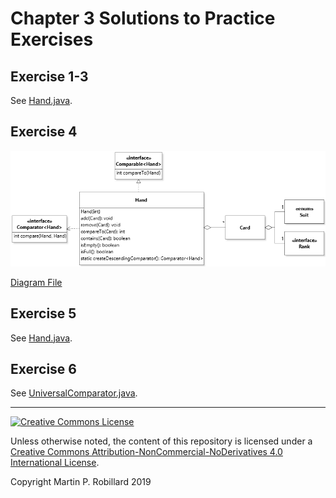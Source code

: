 # Chapter 3 Solutions to Practice Exercises

## Exercise 1-3

See [Hand.java](../solutions-code/chapter3/Hand.java).

## Exercise 4

![](c3-exercise4.png)

[Diagram File](c3-exercise4.class.jet)

## Exercise 5

See [Hand.java](../solutions-code/chapter3/Hand.java).

## Exercise 6

See [UniversalComparator.java](../solutions-code/chapter3/UniversalComparator.java).

---
<a rel="license" href="http://creativecommons.org/licenses/by-nc-nd/4.0/"><img alt="Creative Commons License" style="border-width:0" src="https://i.creativecommons.org/l/by-nc-nd/4.0/88x31.png" /></a>

Unless otherwise noted, the content of this repository is licensed under a <a rel="license" href="http://creativecommons.org/licenses/by-nc-nd/4.0/">Creative Commons Attribution-NonCommercial-NoDerivatives 4.0 International License</a>. 

Copyright Martin P. Robillard 2019